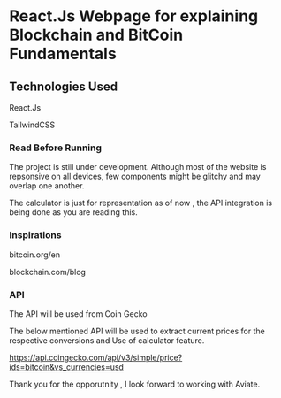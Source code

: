 # React.Js Webpage for explaining Blockchain and BitCoin Fundamentals 


## Technologies Used

React.Js

TailwindCSS


### Read Before Running
The project is still under development. Although most of the website is repsonsive on all devices, few components might be glitchy and may overlap one another. 

The calculator is just for representation as of now , the API integration is being done as you are reading this. 

### Inspirations

bitcoin.org/en

blockchain.com/blog

### API 
The API will be used from Coin Gecko

The below mentioned API will be used to extract current prices for the respective conversions and Use of calculator feature.

https://api.coingecko.com/api/v3/simple/price?ids=bitcoin&vs_currencies=usd


Thank you for the opporutnity , I look forward to working with Aviate.
